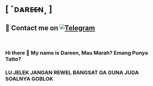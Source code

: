 # [ ˹ᴅᴀʀᴇ̷ᴇ̷ɴ˼ ]

## 📨 Contact me on [![Telegram](https://img.shields.io/badge/telegram-1b77FF.svg?style=for-the-badge&logo=telegram)](https://t.me/Darenrorr) 
<br>



### Hi there 👋 My name is Dareen, Mau Marah? Emang Punya Tatto?



### LU JELEK JANGAN REWEL BANGSAT GA GUNA JUGA SOALNYA GOBLOK

 

<!---
mikeel-ye/mikeel-ye is a ✨ special ✨ repository because its `README.md` (this file) appears on your GitHub profile.
You can click the Preview link to take a look at your changes.
--->
